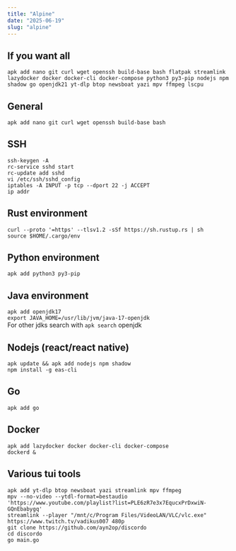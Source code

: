 ```yaml
---
title: "Alpine"
date: "2025-06-19"
slug: "alpine"
---
```


## If you want all
`apk add nano git curl wget openssh build-base bash flatpak streamlink lazydocker docker docker-cli docker-compose python3 py3-pip nodejs npm shadow go openjdk21 yt-dlp btop newsboat yazi mpv ffmpeg lscpu`

## General
`apk add nano git curl wget openssh build-base bash`

## SSH
`ssh-keygen -A`  
`rc-service sshd start`  
`rc-update add sshd`  
`vi /etc/ssh/sshd_config`  
`iptables -A INPUT -p tcp --dport 22 -j ACCEPT`  
`ip addr`  
  
## Rust environment
`curl --proto '=https' --tlsv1.2 -sSf https://sh.rustup.rs | sh`  
`source $HOME/.cargo/env`
  
## Python environment
`apk add python3 py3-pip`
  
## Java environment
`apk add openjdk17`  
`export JAVA_HOME=/usr/lib/jvm/java-17-openjdk`  
For other jdks search with `apk search` openjdk
  
## Nodejs (react/react native)
`apk update && apk add nodejs npm shadow`  
`npm install -g eas-cli`
  
## Go
`apk add go`
  
## Docker
`apk add lazydocker docker docker-cli docker-compose`  
`dockerd &`
  
## Various tui tools
`apk add yt-dlp btop newsboat yazi streamlink mpv ffmpeg`  
`mpv --no-video --ytdl-format=bestaudio 'https://www.youtube.com/playlist?list=PLE6zR7e3x7EqucxPrDxwiN-GQnEbabygq'`  
`streamlink --player "/mnt/c/Program Files/VideoLAN/VLC/vlc.exe" https://www.twitch.tv/vadikus007 480p`  
`git clone https://github.com/ayn2op/discordo`  
`cd discordo`  
`go main.go`
